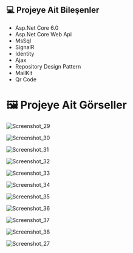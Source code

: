 



## 💻 Projeye Ait Bileşenler
* Asp.Net Core 6.0
* Asp.Net Core Web Api
* MsSql
* SignalR
* Identity
* Ajax
* Repository Design Pattern
* MailKit
* Qr Code

# 🖼️ Projeye Ait Görseller
![Screenshot_29](https://github.com/gozgirfaruk/SignalRProject/assets/125920944/9ad07e4a-2498-41b0-b88d-bd790b8db857)

![Screenshot_30](https://github.com/gozgirfaruk/SignalRProject/assets/125920944/ca3eeb88-5257-405f-b290-95a2e3e9a3c2)

![Screenshot_31](https://github.com/gozgirfaruk/SignalRProject/assets/125920944/1fd74266-6a4f-4d78-a560-dfbd84e0e83f)

![Screenshot_32](https://github.com/gozgirfaruk/SignalRProject/assets/125920944/1efd5dc4-7ba8-4cff-b50c-6343d906e622)

![Screenshot_33](https://github.com/gozgirfaruk/SignalRProject/assets/125920944/c70eb4f5-445e-4b25-8909-5a92df91ba31)

![Screenshot_34](https://github.com/gozgirfaruk/SignalRProject/assets/125920944/99fabf72-98f8-489c-88a2-b9bb1028547c)

![Screenshot_35](https://github.com/gozgirfaruk/SignalRProject/assets/125920944/8ed0e5f7-41b8-4629-9dc8-e428e1e60c54)

![Screenshot_36](https://github.com/gozgirfaruk/SignalRProject/assets/125920944/271bbd14-5088-4beb-b2c7-c6da8e4bc1a3)

![Screenshot_37](https://github.com/gozgirfaruk/SignalRProject/assets/125920944/61aa992b-551a-4f78-98db-8b265ff5745b)

![Screenshot_38](https://github.com/gozgirfaruk/SignalRProject/assets/125920944/fb2d8a7b-8b38-40ee-9eb6-9c65e7a12b0c)

![Screenshot_27](https://github.com/gozgirfaruk/SignalRProject/assets/125920944/48da94c8-09bb-4ac6-9c9a-52939a1506ab)

